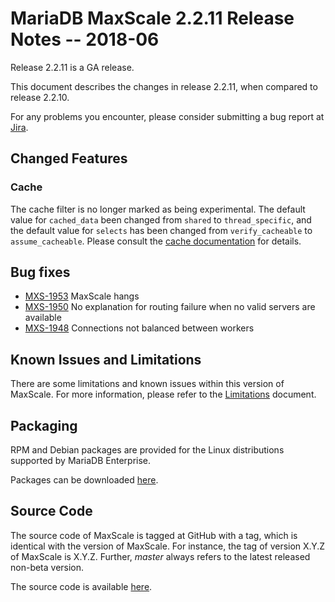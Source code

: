 # MariaDB MaxScale 2.2.11 Release Notes -- 2018-06

Release 2.2.11 is a GA release.

This document describes the changes in release 2.2.11, when compared to
release 2.2.10.

For any problems you encounter, please consider submitting a bug
report at [Jira](https://jira.mariadb.org).

## Changed Features

### Cache

The cache filter is no longer marked as being experimental. The default
value for `cached_data` been changed from `shared` to `thread_specific`,
and the default value for `selects` has been changed from `verify_cacheable`
to `assume_cacheable`.
Please consult the
[cache documentation](../Filters/Cache.md)
for details.

## Bug fixes

* [MXS-1953](https://jira.mariadb.org/browse/MXS-1953) MaxScale hangs
* [MXS-1950](https://jira.mariadb.org/browse/MXS-1950) No explanation for routing failure when no valid servers are available
* [MXS-1948](https://jira.mariadb.org/browse/MXS-1948) Connections not balanced between workers

## Known Issues and Limitations

There are some limitations and known issues within this version of MaxScale.
For more information, please refer to the [Limitations](../About/Limitations.md) document.

## Packaging

RPM and Debian packages are provided for the Linux distributions supported
by MariaDB Enterprise.

Packages can be downloaded [here](https://mariadb.com/downloads/mariadb-tx/maxscale).

## Source Code

The source code of MaxScale is tagged at GitHub with a tag, which is identical
with the version of MaxScale. For instance, the tag of version X.Y.Z of MaxScale
is X.Y.Z. Further, *master* always refers to the latest released non-beta version.

The source code is available [here](https://github.com/mariadb-corporation/MaxScale).
